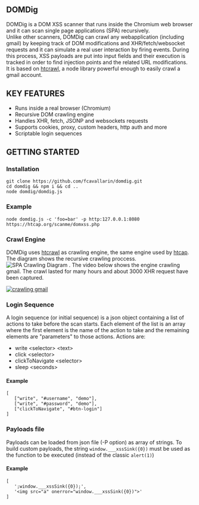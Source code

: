 ## DOMDig
DOMDig is a DOM XSS scanner that runs inside the Chromium web browser and it can scan single page applications (SPA) recursively.  
Unlike other scanners, DOMDig can crawl any webapplication (including gmail) by keeping track of DOM modifications and XHR/fetch/websocket requests and it can simulate a real user interaction by firing events. During this process, XSS payloads are put into input fields and their execution is tracked in order to find injection points and the related URL modifications.  
It is based on [htcrawl](https://htcrawl.org), a node library powerful enough to easily crawl a gmail account.


## KEY FEATURES
- Runs inside a real browser (Chromium)
- Recursive DOM crawling engine
- Handles XHR, fetch, JSONP and websockets requests
- Supports cookies, proxy, custom headers, http auth and more
- Scriptable login sequences

## GETTING STARTED
### Installation
```
git clone https://github.com/fcavallarin/domdig.git
cd domdig && npm i && cd ..
node domdig/domdig.js
```

### Example
```
node domdig.js -c 'foo=bar' -p http:127.0.0.1:8080 https://htcap.org/scanme/domxss.php
```

### Crawl Engine
DOMDig uses [htcrawl](https://htcrawl.org) as crawling engine, the same engine used by [htcap](https://htcap.org).  
The diagram shows the recursive crawling proccess.  
![SPA Crawling Diagram](https://htcrawl.org/img/htcap-flowchart.png) . 
The video below shows the engine crawling gmail. The crawl lasted for many hours and about 3000 XHR request have been captured.

[![crawling gmail](https://htcap.org/img/htcap-gmail-video.png)](https://www.youtube.com/watch?v=5FLmWjKE2JI "HTCAP Crawling Gmail")

### Login Sequence
A login sequence (or initial sequence) is a json object containing a list of actions to take before the scan starts.
Each element of the list is an array where the first element is the name of the action to take and the remaining elements are "parameters" to those actions.
Actions are:
- write &lt;selector&gt; &lt;text&gt;
- click &lt;selector&gt;
- clickToNavigate &lt;selector&gt;
- sleep &lt;seconds&gt;

#### Example
```
[
   ["write", "#username", "demo"],
   ["write", "#password", "demo"],
   ["clickToNavigate", "#btn-login"]
]
```

### Payloads file
Payloads can be loaded from json file (-P option) as array of strings. To build custom payloads, the string `window.___xssSink({0})` must be used as the function to be executed (instead of the classic `alert(1)`)

#### Example
```
[
   ';window.___xssSink({0});',
   '<img src="a" onerror="window.___xssSink({0})">'
]
```
